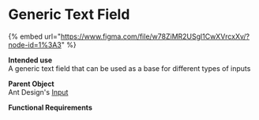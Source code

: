 # Generic Text Field

{% embed url="https://www.figma.com/file/w78ZiMR2USgl1CwXVrcxXv/?node-id=1%3A3" %}

**Intended use**  
A generic text field that can be used as a base for different types of inputs

**Parent Object**  
Ant Design's [Input](https://ant.design/components/input/)

**Functional Requirements**




